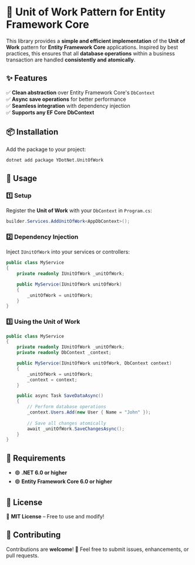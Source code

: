 # 🔄 Unit of Work Pattern for Entity Framework Core  

This library provides a **simple and efficient implementation** of the **Unit of Work** pattern for **Entity Framework Core** applications. Inspired by best practices, this ensures that all **database operations** within a business transaction are handled **consistently and atomically**.  

## ✨ Features  

✅ **Clean abstraction** over Entity Framework Core's `DbContext`  
✅ **Async save operations** for better performance  
✅ **Seamless integration** with dependency injection  
✅ **Supports any EF Core DbContext**  

## 📦 Installation  

Add the package to your project:  

```bash
dotnet add package YDotNet.UnitOfWork
```

## 🚀 Usage  

### 1️⃣ **Setup**  

Register the **Unit of Work** with your `DbContext` in `Program.cs`:  

```csharp
builder.Services.AddUnitOfWork<AppDbContext>();
```

### 2️⃣ **Dependency Injection**  

Inject `IUnitOfWork` into your services or controllers:  

```csharp
public class MyService
{
    private readonly IUnitOfWork _unitOfWork;

    public MyService(IUnitOfWork unitOfWork)
    {
        _unitOfWork = unitOfWork;
    }
}
```

### 3️⃣ **Using the Unit of Work**  

```csharp
public class MyService
{
    private readonly IUnitOfWork _unitOfWork;
    private readonly DbContext _context;

    public MyService(IUnitOfWork unitOfWork, DbContext context)
    {
        _unitOfWork = unitOfWork;
        _context = context;
    }

    public async Task SaveDataAsync()
    {
        // Perform database operations
        _context.Users.Add(new User { Name = "John" });
        
        // Save all changes atomically
        await _unitOfWork.SaveChangesAsync();
    }
}
```

## 🔧 Requirements  

- 🟢 **.NET 6.0 or higher**  
- 🟢 **Entity Framework Core 6.0 or higher**  

## 📜 License  

📝 **MIT License** – Free to use and modify!  

## 🤝 Contributing  

Contributions are **welcome**! 🚀 Feel free to submit issues, enhancements, or pull requests.  

